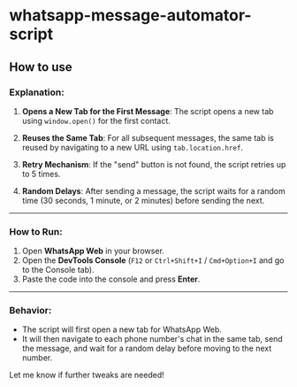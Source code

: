 # whatsapp-message-automator-script

## How to use 

### Explanation:

1. **Opens a New Tab for the First Message**:
   The script opens a new tab using `window.open()` for the first contact.

2. **Reuses the Same Tab**:
   For all subsequent messages, the same tab is reused by navigating to a new URL using `tab.location.href`.

3. **Retry Mechanism**:
   If the "send" button is not found, the script retries up to 5 times.

4. **Random Delays**:
   After sending a message, the script waits for a random time (30 seconds, 1 minute, or 2 minutes) before sending the next.

---

### How to Run:
1. Open **WhatsApp Web** in your browser.
2. Open the **DevTools Console** (`F12` or `Ctrl+Shift+I` / `Cmd+Option+I` and go to the Console tab).
3. Paste the code into the console and press **Enter**.

---

### Behavior:
- The script will first open a new tab for WhatsApp Web.
- It will then navigate to each phone number's chat in the same tab, send the message, and wait for a random delay before moving to the next number.

Let me know if further tweaks are needed!
